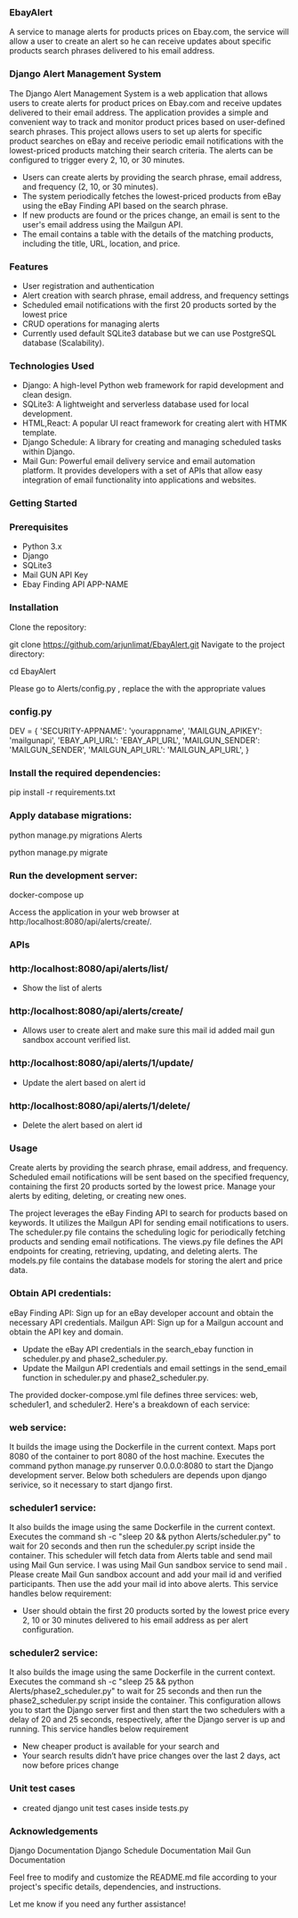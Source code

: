### EbayAlert
A service to manage alerts for products prices on Ebay.com, the service will allow a user to create an alert so he can receive updates about specific products search phrases delivered to his email address.
### Django Alert Management System

The Django Alert Management System is a web application that allows users to create alerts for product prices on Ebay.com and receive updates delivered to their email address. The application provides a simple and convenient way to track and monitor product prices based on user-defined search phrases.
This project allows users to set up alerts for specific product searches on eBay and receive periodic email notifications with the lowest-priced products matching their search criteria. The alerts can be configured to trigger every 2, 10, or 30 minutes.

- Users can create alerts by providing the search phrase, email address, and frequency (2, 10, or 30 minutes).
- The system periodically fetches the lowest-priced products from eBay using the eBay Finding API based on the search phrase.
- If new products are found or the prices change, an email is sent to the user's email address using the Mailgun API.
- The email contains a table with the details of the matching products, including the title, URL, location, and price.

### Features

- User registration and authentication
- Alert creation with search phrase, email address, and frequency settings
- Scheduled email notifications with the first 20 products sorted by the lowest price
- CRUD operations for managing alerts
- Currently used default SQLite3 database but we can use PostgreSQL database (Scalability).

### Technologies Used

- Django: A high-level Python web framework for rapid development and clean design.
- SQLite3: A lightweight and serverless database used for local development.
- HTML,React: A popular UI react framework for creating alert with HTMK template.
- Django Schedule: A library for creating and managing scheduled tasks within Django.
- Mail Gun:  Powerful email delivery service and email automation platform. 
It provides developers with a set of APIs that allow easy integration of email functionality into applications and websites.

### Getting Started

### Prerequisites

- Python 3.x
- Django
- SQLite3
- Mail GUN API Key
- Ebay Finding API APP-NAME

### Installation

Clone the repository:

git clone https://github.com/arjunlimat/EbayAlert.git
Navigate to the project directory:

cd EbayAlert

Please go to Alerts/config.py , replace the with the appropriate values
### config.py
DEV = {
    'SECURITY-APPNAME': 'yourappname',
    'MAILGUN_APIKEY': 'mailgunapi',
    'EBAY_API_URL': 'EBAY_API_URL', 
    'MAILGUN_SENDER': 'MAILGUN_SENDER',
    'MAILGUN_API_URL': 'MAILGUN_API_URL',
}

### Install the required dependencies:

pip install -r requirements.txt

### Apply database migrations:

python manage.py migrations Alerts

python manage.py migrate

### Run the development server:

docker-compose up

Access the application in your web browser at http:/localhost:8080/api/alerts/create/.

### APIs

### http:/localhost:8080/api/alerts/list/ 

- Show the list of alerts

### http:/localhost:8080/api/alerts/create/ 

- Allows user to create alert and make sure this mail id added mail gun sandbox account verified list.

### http:/localhost:8080/api/alerts/1/update/ 

- Update the alert based on alert id

### http:/localhost:8080/api/alerts/1/delete/  

- Delete the alert based on alert id

### Usage
Create alerts by providing the search phrase, email address, and frequency.
Scheduled email notifications will be sent based on the specified frequency, containing the first 20 products sorted by the lowest price.
Manage your alerts by editing, deleting, or creating new ones.

The project leverages the eBay Finding API to search for products based on keywords.
It utilizes the Mailgun API for sending email notifications to users. 
The scheduler.py file contains the scheduling logic for periodically fetching products and sending email notifications. 
The views.py file defines the API endpoints for creating, retrieving, updating, and deleting alerts. 
The models.py file contains the database models for storing the alert and price data.

### Obtain API credentials:
eBay Finding API: Sign up for an eBay developer account and obtain the necessary API credentials.
Mailgun API: Sign up for a Mailgun account and obtain the API key and domain.

- Update the eBay API credentials in the search_ebay function in scheduler.py and phase2_scheduler.py.
- Update the Mailgun API credentials and email settings in the send_email function in scheduler.py and phase2_scheduler.py.

The provided docker-compose.yml file defines three services: web, scheduler1, and scheduler2. Here's a breakdown of each service:

### web service:

It builds the image using the Dockerfile in the current context.
Maps port 8080 of the container to port 8080 of the host machine.
Executes the command python manage.py runserver 0.0.0.0:8080 to start the Django development server.
Below both schedulers are depends upon django serivice, so it necessary to start django first.

### scheduler1 service:
It also builds the image using the same Dockerfile in the current context.
Executes the command sh -c "sleep 20 && python Alerts/scheduler.py" to wait for 20 seconds and then run the scheduler.py script inside the container.
This scheduler will fetch data from Alerts table and send mail using Mail Gun service.
I was using Mail Gun sandbox service to send mail . Please create Mail Gun sandbox account and add your mail id and verified participants.
Then use the add your mail id into above alerts. 
This service handles below requirement:
- User should obtain the first 20 products sorted by the lowest price every 2, 10 or 30 minutes
delivered to his email address as per alert configuration.

### scheduler2 service:
It also builds the image using the same Dockerfile in the current context.
Executes the command sh -c "sleep 25 && python Alerts/phase2_scheduler.py" to wait for 25 seconds and then run the phase2_scheduler.py script inside the container.
This configuration allows you to start the Django server first and then start the two schedulers with a delay of 20 and 25 seconds, respectively, after the Django server is up and running.
This service handles below requirement
- New cheaper product is available for your search and
- Your search results didn’t have price changes over the last 2 days, act now before prices
change

### Unit test cases
- created django unit test cases inside tests.py

### Acknowledgements
Django Documentation
Django Schedule Documentation
Mail Gun Documentation

Feel free to modify and customize the README.md file according to your project's specific details, dependencies, and instructions.

Let me know if you need any further assistance!